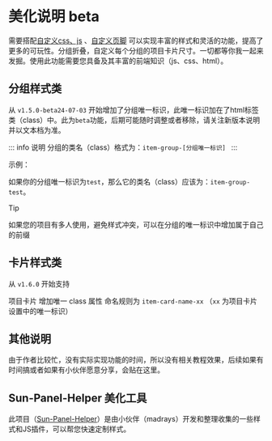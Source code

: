 # 美化说明 beta

需要搭配[自定义css、js](./custom_js_css.md) 、[自定义页脚](../usage/custom_footer.md) 可以实现丰富的样式和灵活的功能，提高了更多的可玩性。分组折叠，自定义每个分组的项目卡片尺寸。一切都等你我一起来发掘。使用此功能需要您具备及其丰富的前端知识（js、css、html）。

## 分组样式类

从 `v1.5.0-beta24-07-03` 开始增加了分组唯一标识，此唯一标识加在了html标签类（class）中。此为`beta`功能，后期可能随时调整或者移除，请关注新版本说明并以文本档为准。

::: info 说明
分组的类名（class）格式为：`item-group-[分组唯一标识] `
:::

示例：

如果你的分组唯一标识为`test`，那么它的类名（class）应该为：`item-group-test`。


> [!TIP]
> 如果您的项目有多人使用，避免样式冲突，可以在分组的唯一标识中增加属于自己的前缀

## 卡片样式类
从 `v1.6.0` 开始支持

项目卡片 增加唯一 class 属性 命名规则为 `item-card-name-xx` （`xx` 为项目卡片设置中的唯一标识）

## 其他说明
由于作者比较忙，没有实际实现功能的时间，所以没有相关教程效果，后续如果有时间搞或者如果有小伙伴愿意分享，会贴在这里。

## Sun-Panel-Helper 美化工具

此项目（[Sun-Panel-Helper](https://github.com/madrays/sun-panel-helper)）是由小伙伴（madrays）开发和整理收集的一些样式和JS插件，可以帮您快速定制样式。